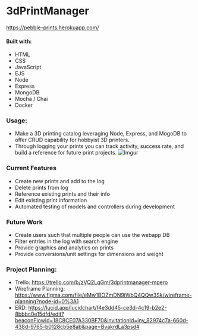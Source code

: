 # 3dPrintManager

https://pebble-prints.herokuapp.com/

#### Built with:
- HTML
- CSS
- JavaScript
- EJS
- Node
- Express
- MongoDB
- Mocha / Chai
- Docker

### Usage:
- Make a 3D printing catalog leveraging Node, Express, and MogoDB to offer CRUD capability for hobbyist 3D printers.
- Through logging your prints you can track activity, success rate, and build a reference for future print projects.
![Imgur](https://i.imgur.com/pPepyyz.png)

### Current Features
- Create new prints and add to the log
- Delete prints from log
- Reference existing prints and their info
- Edit existing print information
- Automated testing of models and controllers during development

### Future Work
- Create users such that multiple people can use the webapp DB
- Filter entries in the log with search engine
- Provide graphics and analytics on prints
- Provide conversions/unit settings for dimensions and weight

### Project Planning:
- Trello: https://trello.com/b/zVQ2LqGm/3dprintmanager-mpero
- Wireframe Planning: https://www.figma.com/file/eMw1BOZmDN9iWbQ4QQw3Sk/wireframe-planning?node-id=0%3A1
- ERD: https://lucid.app/lucidchart/f4e3dd45-ce3d-4c19-b2e2-8bbbc0e15dfd/edit?beaconFlowId=18C8CE07A330BF70&invitationId=inv_82974c7a-660d-438d-9765-b0128cb5e8ab&page=BvakrdLa3psd#
